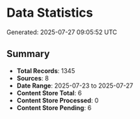# Data Statistics

Generated: 2025-07-27 09:05:52 UTC

## Summary

- **Total Records**: 1345
- **Sources**: 8
- **Date Range**: 2025-07-23 to 2025-07-27
- **Content Store Total**: 6
- **Content Store Processed**: 0
- **Content Store Pending**: 6
